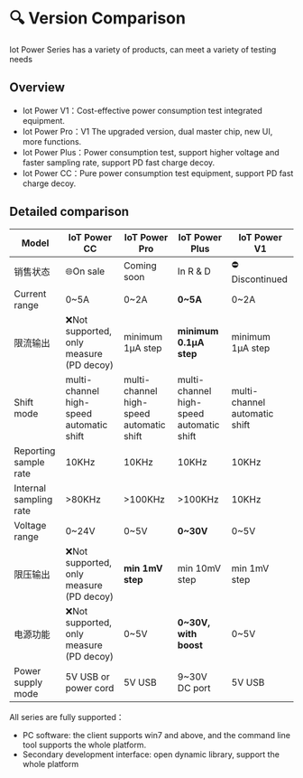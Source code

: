 # 🔍 Version Comparison

Iot Power Series has a variety of products, can meet a variety of testing needs

## Overview

- Iot Power V1：Cost-effective power consumption test integrated equipment.
- Iot Power Pro：V1 The upgraded version, dual master chip, new UI, more functions.
- Iot Power Plus：Power consumption test, support higher voltage and faster sampling rate, support PD fast charge decoy.
- Iot Power CC：Pure power consumption test equipment, support PD fast charge decoy.

## Detailed comparison

|    Model    |        IoT Power CC         |   IoT Power Pro    |   IoT Power Plus   |  IoT Power V1  |
| ---------- | --------------------------- | ------------------ | ------------------ | -------------- |
| 销售状态   | 🌐On sale |Coming soon |In R & D |⛔Discontinued        |
| Current range   | 0~5A                        | 0~2A               | **0~5A**               | 0~2A           |
| 限流输出   | ❌Not supported, only measure (PD decoy) | minimum 1μA step | **minimum 0.1μA step** | minimum 1μA step    |
| Shift mode | multi-channel high-speed automatic shift | multi-channel high-speed automatic shift | multi-channel high-speed automatic shift | multi-channel automatic shift |
| Reporting sample rate | 10KHz                       | 10KHz              | 10KHz              | 10KHz          |
| Internal sampling rate | >80KHz                      | >100KHz            | >100KHz            | 10KHz          |
| Voltage range   | 0~24V                       | 0~5V               | **0~30V**              | 0~5V           |
| 限压输出   | ❌Not supported, only measure (PD decoy) | **min 1mV step** | min 10mV step | min 1mV step    |
| 电源功能   | ❌Not supported, only measure (PD decoy) | 0~5V | **0~30V, with boost**      | 0~5V           |
| Power supply mode | 5V USB or power cord | 5V USB | 9~30V DC port         | 5V USB         |

All series are fully supported：

- PC software: the client supports win7 and above, and the command line tool supports the whole platform.
- Secondary development interface: open dynamic library, support the whole platform
